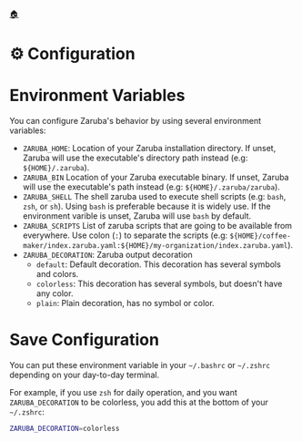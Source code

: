 <!--startTocHeader-->
[🏠](README.md)
# ⚙️ Configuration
<!--endTocHeader-->

# Environment Variables

You can configure Zaruba's behavior by using several environment variables:

* `ZARUBA_HOME`: Location of your Zaruba installation directory. If unset, Zaruba will use the executable's directory path instead (e.g: `${HOME}/.zaruba`).
* `ZARUBA_BIN` Location of your Zaruba executable binary. If unset, Zaruba will use the executable's path instead (e.g: `${HOME}/.zaruba/zaruba`).
* `ZARUBA_SHELL` The shell zaruba used to execute shell scripts (e.g: `bash`, `zsh`, or `sh`). Using `bash` is preferable because it is widely use. If the environment varible is unset, Zaruba will use `bash` by default.
* `ZARUBA_SCRIPTS` List of zaruba scripts that are going to be available from everywhere. Use colon (`:`) to separate the scripts (e.g: `${HOME}/coffee-maker/index.zaruba.yaml:${HOME}/my-organization/index.zaruba.yaml`).
* `ZARUBA_DECORATION`: Zaruba output decoration
    - `default`: Default decoration. This decoration has several symbols and colors.
    - `colorless`: This decoration has several symbols, but doesn't have any color.
    - `plain`: Plain decoration, has no symbol or color.


# Save Configuration

You can put these environment variable in your `~/.bashrc` or `~/.zshrc` depending on your day-to-day terminal.

For example, if you use `zsh` for daily operation, and you want `ZARUBA_DECORATION` to be colorless, you add this at the bottom of your `~/.zshrc`:

```bash
ZARUBA_DECORATION=colorless
```

<!--startTocSubTopic-->
<!--endTocSubTopic-->